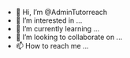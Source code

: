 - 👋 Hi, I’m @AdminTutorreach
- 👀 I’m interested in ...
- 🌱 I’m currently learning ...
- 💞️ I’m looking to collaborate on ...
- 📫 How to reach me ...

<!---
AdminTutorreach/AdminTutorreach is a ✨ special ✨ repository because its `README.md` (this file) appears on your GitHub profile.
You can click the Preview link to take a look at your changes.
--->
